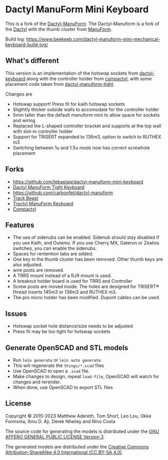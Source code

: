 # Dactyl ManuForm Mini Keyboard

This is a fork of the [Dactyl-ManuForm](https://github.com/tshort/dactyl-keyboard). The Dactyl-Manuform is a fork of the [Dactyl](https://github.com/adereth/dactyl-keyboard) with the thumb cluster from [ManuForm](https://github.com/jeffgran/ManuForm).

Build log: https://www.beekeeb.com/dactyl-manuform-mini-mechanical-keyboard-build-log/

## What's different

This version is an implementation of the hotswap sockets from [dactyl-keyboard](https://github.com/ibnuda/dactyl-keyboard/tree/hotswap) along with the controller holder from [compactyl](https://github.com/dereknheiley/compactyl/), with some placement code taken from [dactyl-manuform-tight](https://github.com/okke-formsma/dactyl-manuform-tight).

Changes are
 - Hotswap support! Press fit for kailh hotswap sockets
 - Sligthtly thicker outside walls to accomodate for the controller holder
 - 5mm taller than the default manuform mini to allow space for sockets and wiring 
 - Replaced the L-shaped controller bracket and supports at the top wall with slot-in controller holder
 - Support for TRISERT expanded to 136m3, option to switch to RUTHEX m3
 - Switching between 1u and 1.5u mods now has correct screwhole placement

## Forks

- https://github.com/lebastaq/dactyl-manuform-mini-keyboard
- [Dactyl ManuForm Tight Keyboard](https://github.com/okke-formsma/dactyl-manuform-tight)
- https://github.com/carbonfet/dactyl-manuform
- [Track Beast](https://github.com/davekincade/dactyl-manuform-mini-keyboard/tree/dk-track-beast)
- [Tractyl ManuForm Keyboard](https://github.com/noahprince22/tractyl-manuform-keyboard)
- [Compactyl](https://github.com/dereknheiley/dactyl-manuform-tight)

## Features

- The use of sidenubs can be enabled. Sidenub should stay disabled if you use Kailh, and Outemu. If you use Cherry MX, Gateron or Zealios switches, you can enable the sidenubs.
- Spaces for rentention tabs are added.
- One key in the thumb cluster has been removed. Other thumb keys are also adjusted.
- wire posts are removed.
- A TRRS mount instead of a RJ9 mount is used.
- A breakout holder board is used for TRRS and Controller
- Screw posts are moved inside. The holes are designed for TRISERT® thread inserts 145m3 or 136m3 and RUTHEX m3.
- The pro micro holder has been modified. Dupont cables can be used.

## Issues

- Hotswap socket hole distance/size needs to be adjusted
- Press fit may be too tight for hotswap sockets

## Generate OpenSCAD and STL models

* Run `lein generate` or `lein auto generate`
* This will regenerate the `things/*.scad` files
* Use OpenSCAD to open a `.scad` file.
* Make changes to design, repeat `load-file`, OpenSCAD will watch for changes and rerender.
* When done, use OpenSCAD to export STL files



## License

Copyright © 2015-2023 Matthew Adereth, Tom Short, Leo Lou, Okke Formsma, Ibnu D. Aji, Derek Nheiley and Nino Costa

The source code for generating the models is distributed under the [GNU AFFERO GENERAL PUBLIC LICENSE Version 3](LICENSE).

The generated models are distributed under the [Creative Commons Attribution-ShareAlike 4.0 International (CC BY-SA 4.0)](LICENSE-models).
